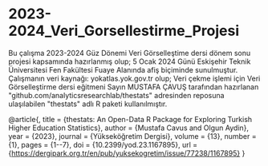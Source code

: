 # 2023-2024_Veri_Gorsellestirme_Projesi
Bu çalışma 2023-2024 Güz Dönemi Veri Görselleştime dersi dönem sonu projesi kapsamında hazırlanmış olup;
5 Ocak 2024 Günü Eskişehir Teknik Üniversitesi Fen Fakültesi Fuaye Alanında afiş biçiminde sunulmuştur.
Çalışmanın veri kaynağı: yokatlas.yok.gov.tr olup;
Veri çekme işlemi için Veri Görselleştirme dersi eğitmeni Sayın MUSTAFA ÇAVUŞ tarafından hazırlanan "github.com/analyticsresearchlab/thestats" adresinden reposuna ulaşılabilen "thestats" adlı R paketi kullanılmıştır.


@article{,
    title = {thestats: An Open-Data R Package for Exploring Turkish Higher Education Statistics},
    author = {Mustafa Cavus and Olgun Aydin},
    year = {2023},
    journal = {Yükseköğretim Dergisi},
    volume = {13},
    number = {1},
    pages = {1--7},
    doi = {10.2399/yod.23.1167895},
    url = {https://dergipark.org.tr/en/pub/yuksekogretim/issue/77238/1167895}
  }

